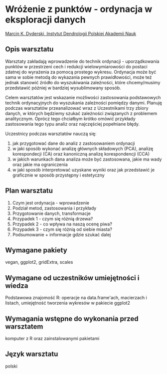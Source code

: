 # Wróżenie z punktów - ordynacja w eksploracji danych

[Marcin K. Dyderski, Instytut Dendrologii Polskiej Akademii Nauk]()

## Opis warsztatu 

Warsztaty zakładają wprowadzenie do technik ordynacji - uporządkowania punktów w przestrzeni cech i redukcji wielowymiarowości do postaci zdatnej do wyrażenia za pomocą prostego wykresu. Ordynacja może być sama w sobie metodą do wykazania pewnych prawidłowości, może też jednak stanowić źródło do wyszukiwania zależności, które chcemy/musimy przedstawić później w bardziej wysublimowany sposób.

Celem warsztatów jest wskazanie możliwości zastosowania podstawowych technik ordynacyjnych do wyszukania zależności pomiędzy danymi. Planuję podczas warsztatów przeanalizować wraz z Uczestnikami trzy zbiory danych, w których będziemy szukać zależności związanych z problemem analitycznym. Oprócz tego chciałbym krótko omówić przykłady zastosowania tego typu analiz oraz najczęściej popełniane błędy.

Uczestnicy podczas warsztatów nauczą się:
1. jak przygotować dane do analiz z zastosowaniem ordynacji
2. w jaki sposób wykonać analizę głównych składowych (PCA), analizę korespondecji (CA) oraz kanoniczną analizę korespondencji (CCA) 
3. w jakich warunkach dana analiza może być zastosowana, jakie ma wady oraz jakie ma ograniczenia
4. w jaki sposób interpretować uzyskane wyniki oraz jak przedstawić je graficznie w sposób przystępny i estetyczny



## Plan warsztatu 

1. Czym jest ordynacja - wprowadzenie
2. Podział metod, zastosowania i przykłady
3. Przygotowanie danych, transformacje
4. Przypadek 1 - czym się różnią drzewa?
5. Przypadek 2 - co wpływa na naszą ocenę piwa?
6. Przypadek 3 - czym się różnią od siebie miasta?
7. Podsumowanie + informacje gdzie szukać dalej

## Wymagane pakiety 



vegan, ggplot2, gridExtra, scales

## Wymagane od uczestników umiejętności i wiedza 

Podstawowa znajomość R: operacje na data.frame'ach, macierzach i listach, umiejętność tworzenia wykresów w pakiecie ggplot2

## Wymagania wstępne do wykonania przed warsztatem 

komputer z R oraz zainstalowanymi pakietami

## Język warsztatu 

polski